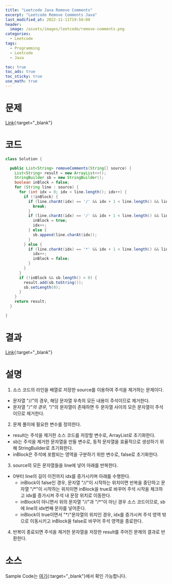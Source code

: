 ```yaml
---
title: "Leetcode Java Remove Comments"
excerpt: "Leetcode Remove Comments Java"
last_modified_at: 2022-11-11T19:50:00
header:
  image: /assets/images/leetcode/remove-comments.png
categories:
  - Leetcode
tags:
  - Programming
  - Leetcode
  - Java

toc: true
toc_ads: true
toc_sticky: true
use_math: true
---
```

# 문제
[Link](https://leetcode.com/problems/remove-comments){:target="_blank"}

# 코드
```java
class Solution {

  public List<String> removeComments(String[] source) {
    List<String> result = new ArrayList<>();
    StringBuilder sb = new StringBuilder();
    boolean inBlock = false;
    for (String line : source) {
      for (int idx = 0; idx < line.length(); idx++) {
        if (!inBlock) {
          if (line.charAt(idx) == '/' && idx + 1 < line.length() && line.charAt(idx + 1) == '/') {
            break;
          }
          if (line.charAt(idx) == '/' && idx + 1 < line.length() && line.charAt(idx + 1) == '*') {
            inBlock = true;
            idx++;
          } else {
            sb.append(line.charAt(idx));
          }
        } else {
          if (line.charAt(idx) == '*' && idx + 1 < line.length() && line.charAt(idx + 1) == '/') {
            idx++;
            inBlock = false;
          }
        }
      }
      if (!inBlock && sb.length() > 0) {
        result.add(sb.toString());
        sb.setLength(0);
      }
    }
    return result;
  }

}
```

# 결과
[Link](https://leetcode.com/submissions/detail/841308029/){:target="_blank"}

# 설명
1. 소스 코드의 라인을 배열로 저장한 source를 이용하여 주석을 제거하는 문제이다.
- 문자열 "//"의 경우, 해당 문자열 우측의 모든 내용이 주석이므로 제거한다.
- 문자열 "/*"의 경우, "*/"의 문자열이 존재하면 두 문자열 사이의 모든 문자열이 주석이므로 제거한다.

2. 문제 풀이에 필요한 변수를 정의한다.
- result는 주석을 제거한 소스 코드를 저장할 변수로, ArrayList로 초기화한다.
- sb는 주석을 제거한 문자열을 만들 변수로, 동적 문자열을 효율적으로 생성하기 위해 StringBuilder로 초기화한다.
- inBlock은 주석에 포함되는 영역을 구분하기 위한 변수로, false로 초기화한다.

3. source의 모든 문자열들을 line에 넣어 아래를 반복한다.
- 0부터 line의 길이 이전까지 idx를 증가시키며 아래를 수행한다.
  - inBlock이 false인 경우, 문자열 "//"이 시작하는 위치이면 반복을 중단하고 문자열 "/\*"이 시작하는 위치이면 inBlock을 true로 바꾸어 주석 시작을 체크하고 idx를 증가시켜 주석 내 문장 위치로 이동한다.
  - inBlock이 아니면서 위의 문자열 "//"과 "/\*"이 아닌 경우 소스 코드이므로, sb에 line의 idx번째 문자를 넣어준다.
  - inBlock이 true이면서 "\*/"문자열의 위치인 경우, idx를 증가시켜 주석 영역 밖으로 이동시키고 inBlock을 false로 바꾸어 주석 영역을 종료한다.

4. 반복이 종료되면 주석을 제거한 문자열을 저장한 result를 주어진 문제의 결과로 반환한다.

# 소스
Sample Code는 [여기](https://github.com/GracefulSoul/leetcode/blob/master/src/main/java/gracefulsoul/problems/RemoveComments.java){:target="_blank"}에서 확인 가능합니다.